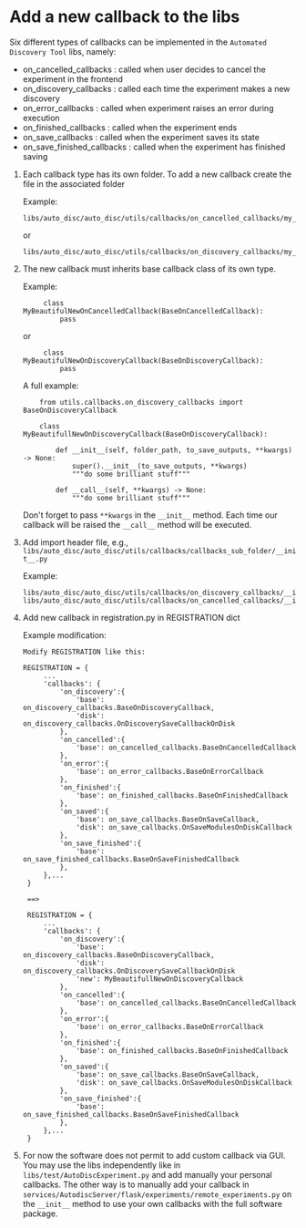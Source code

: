 # Add a new callback to the libs 
Six different types of callbacks can be implemented in the `Automated Discovery Tool` libs, namely:
- on_cancelled_callbacks : called when user decides to cancel the experiment in the frontend
- on_discovery_callbacks : called each time the experiment makes a new discovery
- on_error_callbacks : called when experiment raises an error during execution
- on_finished_callbacks : called when the experiment ends
- on_save_callbacks : called when the experiment saves its state
- on_save_finished_callbacks : called when the experiment has finished saving


1. Each callback type has its own folder. 
To add a new callback create the file in the associated folder

    Example: 

    ```
    libs/auto_disc/auto_disc/utils/callbacks/on_cancelled_callbacks/my_beautiful_new_on_cancelled_callback.py
    ```
    or
    ```
    libs/auto_disc/auto_disc/utils/callbacks/on_discovery_callbacks/my_beautiful_new_on_discovery_callback.py
    ```

2. The new callback must inherits base callback class of its own type.

   Example:

   ```
        class MyBeautifulNewOnCancelledCallback(BaseOnCancelledCallback):
            pass
   ```
    or
   ```
        class MyBeautifulNewOnDiscoveryCallback(BaseOnDiscoveryCallback):
            pass
   ```
    A full example:
    ```
        from utils.callbacks.on_discovery_callbacks import BaseOnDiscoveryCallback
        
        class MyBeautifullNewOnDiscoveryCallback(BaseOnDiscoveryCallback):

            def __init__(self, folder_path, to_save_outputs, **kwargs) -> None:
                super().__init__(to_save_outputs, **kwargs)
                """do some brilliant stuff"""

            def __call__(self, **kwargs) -> None:
                """do some brilliant stuff"""
    ```
    
    Don't forget to pass `**kwargs` in the `__init__` method.
    Each time our callback will be raised the `__call__` method will be executed.


3. Add import header file, e.g., `libs/auto_disc/auto_disc/utils/callbacks/callbacks_sub_folder/__init__.py`

    Example: 

    ```
    libs/auto_disc/auto_disc/utils/callbacks/on_discovery_callbacks/__init__.py
    libs/auto_disc/auto_disc/utils/callbacks/on_cancelled_callbacks/__init__.py
    ```
4. Add new callback in registration.py in REGISTRATION dict

   Example modification:

   ```
   Modify REGISTRATION like this:

   REGISTRATION = {
        ...
        'callbacks': {
            'on_discovery':{
                'base': on_discovery_callbacks.BaseOnDiscoveryCallback,
                'disk': on_discovery_callbacks.OnDiscoverySaveCallbackOnDisk
            },
            'on_cancelled':{
                'base': on_cancelled_callbacks.BaseOnCancelledCallback
            },
            'on_error':{
                'base': on_error_callbacks.BaseOnErrorCallback
            },
            'on_finished':{
                'base': on_finished_callbacks.BaseOnFinishedCallback
            },
            'on_saved':{
                'base': on_save_callbacks.BaseOnSaveCallback,
                'disk': on_save_callbacks.OnSaveModulesOnDiskCallback
            },
            'on_save_finished':{
                'base': on_save_finished_callbacks.BaseOnSaveFinishedCallback
            },
        },...
    }

    ==>
    
    REGISTRATION = {
        ...
        'callbacks': {
            'on_discovery':{
                'base': on_discovery_callbacks.BaseOnDiscoveryCallback,
                'disk': on_discovery_callbacks.OnDiscoverySaveCallbackOnDisk
                'new': MyBeautifullNewOnDiscoveryCallback
            },
            'on_cancelled':{
                'base': on_cancelled_callbacks.BaseOnCancelledCallback
            },
            'on_error':{
                'base': on_error_callbacks.BaseOnErrorCallback
            },
            'on_finished':{
                'base': on_finished_callbacks.BaseOnFinishedCallback
            },
            'on_saved':{
                'base': on_save_callbacks.BaseOnSaveCallback,
                'disk': on_save_callbacks.OnSaveModulesOnDiskCallback
            },
            'on_save_finished':{
                'base': on_save_finished_callbacks.BaseOnSaveFinishedCallback
            },
        },...
    }
   ```

5. For now the software does not permit to add custom callback via GUI. You may use the libs independently like in `libs/test/AutoDiscExperiment.py` and add manually your personal callbacks. The other way is to manually add your callback in `services/AutodiscServer/flask/experiments/remote_experiments.py` on the `__init__` method to use your own callbacks with the full software package.

